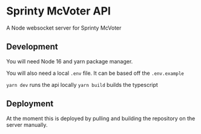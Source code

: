 # Sprinty McVoter API

A Node websocket server for Sprinty McVoter

## Development

You will need Node 16 and yarn package manager.

You will also need a local `.env` file. It can be based off the `.env.example`

`yarn dev` runs the api locally
`yarn build` builds the typescript

## Deployment

At the moment this is deployed by pulling and building the repository on the server manually.
